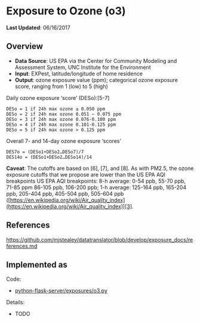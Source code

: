 # Exposure to Ozone (o3)

**Last Updated**: 06/16/2017

## Overview

- **Data Source**: US EPA via the Center for Community Modeling and Assessment System, UNC Institute for the Environment
- **Input**: EXPest, latitude/longitude of home residence
- **Output**: ozone exposure value (ppm); categorical ozone exposure score, ranging from 1 (low) to 5 (high)

Daily ozone exposure ‘score’ (DESo):[5-7]

```
DESo = 1 if 24h max ozone ≤ 0.050 ppm
DESo = 2 if 24h max ozone 0.051 – 0.075 ppm
DESo = 3 if 24h max ozone 0.076-0.100 ppm
DESo = 4 if 24h max ozone 0.101-0.125 ppm
DESo = 5 if 24h max ozone > 0.125 ppm
```

Overall 7- and 14-day ozone exposure ‘scores’

```
DES7o = (DESo1+DESo2…DESo7)/7
DES14o = (DESo1+DESo2…DESo14)/14
```

**Caveat**: The cutoffs are based on [6], [7], and [8]. As with PM2.5, the ozone exposure cutoffs that we propose are lower than the US EPA AQI breakpoints US EPA AQI breakpoints: 8-h average: 0-54 ppb, 55-70 ppb, 71-85 ppm 86-105 ppb, 106-200 ppb; 1-h average: 125-164 ppb, 165-204 ppb, 205-404 ppb, 405-504 ppb, 505-604 ppb ([https://en.wikipedia.org/wiki/Air_quality_index](https://en.wikipedia.org/wiki/Air_quality_index))[3].

## References
https://github.com/mjstealey/datatranslator/blob/develop/exposure_docs/references.md

## Implemented as

Code: 

- [python-flask-server/exposures/o3.py](../python-flask-server/exposures/o3.py)

Details:

- TODO
